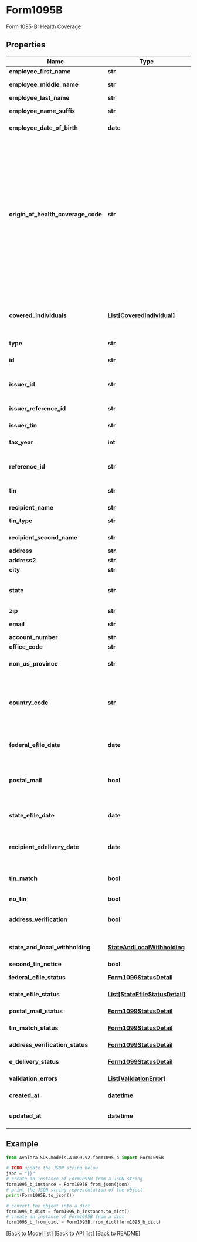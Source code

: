 # Form1095B

Form 1095-B: Health Coverage

## Properties

Name | Type | Description | Notes
------------ | ------------- | ------------- | -------------
**employee_first_name** | **str** | Employee&#39;s first name | 
**employee_middle_name** | **str** | Employee&#39;s middle name | [optional] 
**employee_last_name** | **str** | Employee&#39;s last name | 
**employee_name_suffix** | **str** | Employee&#39;s name suffix | [optional] 
**employee_date_of_birth** | **date** | Employee&#39;s date of birth | [optional] 
**origin_of_health_coverage_code** | **str** | Origin of health coverage code  Available values:  - A: Small Business Health Options Program (SHOP)  - B: Employer-sponsored coverage  - C: Government-sponsored program  - D: Individual market insurance  - E: Multiemployer plan  - F: Other designated minimum essential coverage  - G: Employer-sponsored coverage that is an individual coverage HRA (valid for tax years 2020 and later) | 
**covered_individuals** | [**List[CoveredIndividual]**](CoveredIndividual.md) | Covered individuals information - At least one month of coverage must be entered if it&#39;s not a correction. | [optional] 
**type** | **str** | Form type | 
**id** | **str** | Form ID. Unique identifier set when the record is created. | [optional] [readonly] 
**issuer_id** | **str** | Issuer ID - only required when creating forms | [optional] 
**issuer_reference_id** | **str** | Issuer Reference ID - only required when creating forms | [optional] 
**issuer_tin** | **str** | Issuer TIN - readonly | [optional] 
**tax_year** | **int** | Tax Year - only required when creating forms | [optional] 
**reference_id** | **str** | Internal reference ID. Never shown to any agency or recipient. | [optional] 
**tin** | **str** | Recipient&#39;s Federal Tax Identification Number (TIN). | [optional] 
**recipient_name** | **str** | Recipient name | 
**tin_type** | **str** | Type of TIN (Tax ID Number) | [optional] 
**recipient_second_name** | **str** | Recipient second name | [optional] 
**address** | **str** | Address. | 
**address2** | **str** | Address line 2. | [optional] 
**city** | **str** | City. | 
**state** | **str** | Two-letter US state or Canadian province code (required for US/CA addresses). | [optional] 
**zip** | **str** | ZIP/postal code. | [optional] 
**email** | **str** | Recipient&#39;s Contact email address. | [optional] 
**account_number** | **str** | Account number | [optional] 
**office_code** | **str** | Office code | [optional] 
**non_us_province** | **str** | Province or region for non-US/CA addresses. | [optional] 
**country_code** | **str** | Two-letter IRS country code (e.g., &#39;US&#39;, &#39;CA&#39;), as defined at https://www.irs.gov/e-file-providers/country-codes. | 
**federal_efile_date** | **date** | Date when federal e-filing should be scheduled for this form | [optional] 
**postal_mail** | **bool** | Boolean indicating that postal mailing to the recipient should be scheduled for this form | [optional] 
**state_efile_date** | **date** | Date when state e-filing should be scheduled for this form | [optional] 
**recipient_edelivery_date** | **date** | Date when recipient e-delivery should be scheduled for this form | [optional] 
**tin_match** | **bool** | Boolean indicating that TIN Matching should be scheduled for this form | [optional] 
**no_tin** | **bool** | No TIN indicator | [optional] 
**address_verification** | **bool** | Boolean indicating that address verification should be scheduled for this form | [optional] 
**state_and_local_withholding** | [**StateAndLocalWithholding**](StateAndLocalWithholding.md) | State and local withholding information | [optional] 
**second_tin_notice** | **bool** | Second TIN notice | [optional] 
**federal_efile_status** | [**Form1099StatusDetail**](Form1099StatusDetail.md) | Federal e-file status | [optional] [readonly] 
**state_efile_status** | [**List[StateEfileStatusDetail]**](StateEfileStatusDetail.md) | State e-file status | [optional] [readonly] 
**postal_mail_status** | [**Form1099StatusDetail**](Form1099StatusDetail.md) | Postal mail to recipient status | [optional] [readonly] 
**tin_match_status** | [**Form1099StatusDetail**](Form1099StatusDetail.md) | TIN Match status | [optional] [readonly] 
**address_verification_status** | [**Form1099StatusDetail**](Form1099StatusDetail.md) | Address verification status | [optional] [readonly] 
**e_delivery_status** | [**Form1099StatusDetail**](Form1099StatusDetail.md) | EDelivery status | [optional] [readonly] 
**validation_errors** | [**List[ValidationError]**](ValidationError.md) | Validation errors | [optional] [readonly] 
**created_at** | **datetime** | Date time when the record was created. | [optional] [readonly] 
**updated_at** | **datetime** | Date time when the record was last updated. | [optional] [readonly] 

## Example

```python
from Avalara.SDK.models.A1099.V2.form1095_b import Form1095B

# TODO update the JSON string below
json = "{}"
# create an instance of Form1095B from a JSON string
form1095_b_instance = Form1095B.from_json(json)
# print the JSON string representation of the object
print(Form1095B.to_json())

# convert the object into a dict
form1095_b_dict = form1095_b_instance.to_dict()
# create an instance of Form1095B from a dict
form1095_b_from_dict = Form1095B.from_dict(form1095_b_dict)
```
[[Back to Model list]](../README.md#documentation-for-models) [[Back to API list]](../README.md#documentation-for-api-endpoints) [[Back to README]](../README.md)



